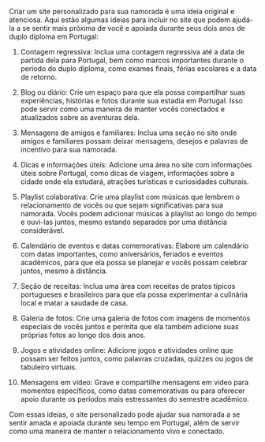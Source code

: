
Criar um site personalizado para sua namorada é uma ideia original e atenciosa. Aqui estão algumas ideias para incluir no site que podem ajudá-la a se sentir mais próxima de você e apoiada durante seus dois anos de duplo diploma em Portugal:

1. Contagem regressiva: Inclua uma contagem regressiva até a data de partida dela para Portugal, bem como marcos importantes durante o período do duplo diploma, como exames finais, férias escolares e a data de retorno.

2. Blog ou diário: Crie um espaço para que ela possa compartilhar suas experiências, histórias e fotos durante sua estadia em Portugal. Isso pode servir como uma maneira de manter vocês conectados e atualizados sobre as aventuras dela.

3. Mensagens de amigos e familiares: Inclua uma seção no site onde amigos e familiares possam deixar mensagens, desejos e palavras de incentivo para sua namorada.

4. Dicas e informações úteis: Adicione uma área no site com informações úteis sobre Portugal, como dicas de viagem, informações sobre a cidade onde ela estudará, atrações turísticas e curiosidades culturais.

5. Playlist colaborativa: Crie uma playlist com músicas que lembrem o relacionamento de vocês ou que sejam significativas para sua namorada. Vocês podem adicionar músicas à playlist ao longo do tempo e ouvi-las juntos, mesmo estando separados por uma distância considerável.

6. Calendário de eventos e datas comemorativas: Elabore um calendário com datas importantes, como aniversários, feriados e eventos acadêmicos, para que ela possa se planejar e vocês possam celebrar juntos, mesmo à distância.

7. Seção de receitas: Inclua uma área com receitas de pratos típicos portugueses e brasileiros para que ela possa experimentar a culinária local e matar a saudade de casa.

8. Galeria de fotos: Crie uma galeria de fotos com imagens de momentos especiais de vocês juntos e permita que ela também adicione suas próprias fotos ao longo dos dois anos.

9. Jogos e atividades online: Adicione jogos e atividades online que possam ser feitos juntos, como palavras cruzadas, quizzes ou jogos de tabuleiro virtuais.

10. Mensagens em vídeo: Grave e compartilhe mensagens em vídeo para momentos específicos, como datas comemorativas ou para oferecer apoio durante os períodos mais estressantes do semestre acadêmico.

Com essas ideias, o site personalizado pode ajudar sua namorada a se sentir amada e apoiada durante seu tempo em Portugal, além de servir como uma maneira de manter o relacionamento vivo e conectado.